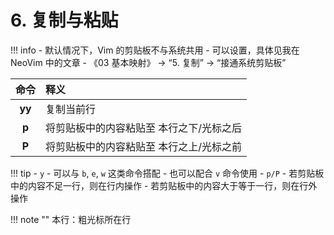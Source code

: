 # 6. 复制与粘贴

!!! info
    - 默认情况下，Vim 的剪贴板不与系统共用
    - 可以设置，具体见我在 NeoVim 中的文章
        - 《03 基本映射》 -> “5. 复制” -> “接通系统剪贴板”

| 命令 | 释义 |
| :---: | :--- |
| **yy** | 复制当前行 |
| **p** | 将剪贴板中的内容粘贴至 本行之下/光标之后 |
| **P** | 将剪贴板中的内容粘贴至 本行之上/光标之前 |

!!! tip
    - `y`
        - 可以与 `b`, `e`, `w` 这类命令搭配
        - 也可以配合 `v` 命令使用
    - `p/P`
        - 若剪贴板中的内容不足一行，则在行内操作
        - 若剪贴板中的内容大于等于一行，则在行外操作

!!! note ""
    本行：粗光标所在行
